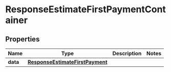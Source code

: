 

# ResponseEstimateFirstPaymentContainer


## Properties

| Name | Type | Description | Notes |
|------------ | ------------- | ------------- | -------------|
|**data** | [**ResponseEstimateFirstPayment**](ResponseEstimateFirstPayment.md) |  |  |



